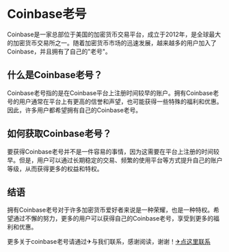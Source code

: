 # Coinbase老号

Coinbase是一家总部位于美国的加密货币交易平台，成立于2012年，是全球最大的加密货币交易所之一。随着加密货币市场的迅速发展，越来越多的用户加入了Coinbase，并且拥有了自己的"老号"。

## 什么是Coinbase老号？

Coinbase老号指的是在Coinbase平台上注册时间较早的账户。拥有Coinbase老号的用户通常在平台上有更高的信誉和声望，也可能获得一些特殊的福利和优惠。因此，许多用户都希望拥有自己的Coinbase老号。

## 如何获取Coinbase老号？

要获得Coinbase老号并不是一件容易的事情，因为这需要在平台上注册的时间较早。但是，用户可以通过长期稳定的交易、频繁的使用平台等方式提升自己的账户等级，从而获得更多的权益和特权。

## 结语

拥有Coinbase老号对于许多加密货币爱好者来说是一种荣耀，也是一种特权。希望通过不懈的努力，更多的用户可以获得自己的Coinbase老号，享受到更多的福利和优惠。

更多关于coinbase老号请通过✈与我们联系，感谢阅读，谢谢！[✈点这里联系](https://add.k02.cc)